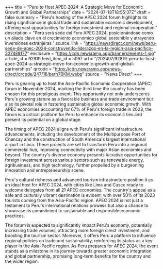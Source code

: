 +++
title = "Peru to Host APEC 2024: A Strategic Move for Economic Growth and Global Partnerships"
date = "2024-07-18T18:55:07Z"
draft = false
summary = "Peru's hosting of the APEC 2024 forum highlights its rising significance in global trade and sustainable economic development, offering vast opportunities for foreign investment and regional cooperation."
description = "Perú será sede del Foro APEC 2024, posicionándose como un aliado clave en el crecimiento económico global sostenible y atrayendo inversiones extranjeras."
source_link = "https://newsdirect.com/news/peru-sede-de-apec-2024-construyendo-liderazgo-en-la-region-asia-pacifico-337488177"
enclosure = "https://cdn.newsramp.app/banners/events-1.jpg"
article_id = 92819
feed_item_id = 5097
url = "/202407/92819-peru-to-host-apec-2024-a-strategic-move-for-economic-growth-and-global-partnerships"
qrcode = "https://cdn.newsramp.app/news-direct/qrcode/247/18/barn7BKM.webp"
source = "News Direct"
+++

<p>Peru is gearing up to host the Asia-Pacific Economic Cooperation (APEC) forum in November 2024, marking the third time the country has been chosen for this prestigious event. This opportunity not only underscores Peru's growing stature as a favorable business and trade environment but also its pivotal role in fostering sustainable global economic growth. With APEC economies accounting for 67% of Peru's foreign trade in 2023, the forum is a critical platform for Peru to enhance its economic ties and present its potential on a global stage.</p><p>The timing of APEC 2024 aligns with Peru's significant infrastructure advancements, including the development of the Multipurpose Port of Chancay and the construction of South America's largest international airport in Lima. These projects are set to transform Peru into a regional commercial hub, improving connectivity with major Asian economies and beyond. The country's diverse economy presents lucrative opportunities for foreign investment across various sectors such as renewable energy, agribusiness, and high technology, further propelled by a burgeoning innovation and entrepreneurship scene.</p><p>Peru's cultural richness and advanced tourism infrastructure position it as an ideal host for APEC 2024, with cities like Lima and Cusco ready to welcome delegates from all 21 APEC economies. The country's appeal as a safe and culturally vibrant destination is evident, with over 50% of its 2023 tourists coming from the Asia-Pacific region. APEC 2024 is not just a testament to Peru's international relations prowess but also a chance to showcase its commitment to sustainable and responsible economic practices.</p><p>The forum is expected to significantly impact Peru's economy, potentially increasing trade volumes, attracting more foreign direct investment, and boosting the tourism sector. Moreover, it offers Peru a platform to influence regional policies on trade and sustainability, reinforcing its status as a key player in the Asia-Pacific region. As Peru prepares for APEC 2024, the event stands as a milestone in its journey towards greater economic integration and global partnership, promising long-term benefits for the country and the wider region.</p>
